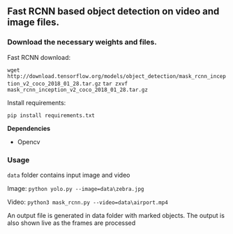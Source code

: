 ## Fast RCNN based object detection on video and image files.

### Download the necessary weights and files.

Fast RCNN download:

`wget http://download.tensorflow.org/models/object_detection/mask_rcnn_inception_v2_coco_2018_01_28.tar.gz`
`tar zxvf mask_rcnn_inception_v2_coco_2018_01_28.tar.gz`

Install requirements:

`pip install requirements.txt`

**Dependencies**
- Opencv

### Usage

`data` folder contains input image and video

Image: `python yolo.py --image=data\zebra.jpg`

Video: `python3 mask_rcnn.py --video=data\airport.mp4`

An output file is generated in data folder with marked objects. The output is also shown live as the frames are processed
